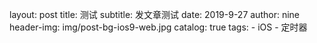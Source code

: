 layout:     post
title:      测试
subtitle:   发文章测试
date:       2019-9-27
author:     nine
header-img: img/post-bg-ios9-web.jpg
catalog: 	 true
tags:
    - iOS
    - 定时器


